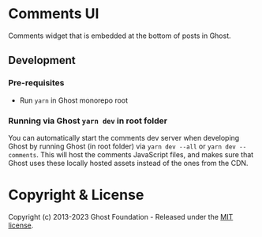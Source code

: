 # Comments UI

Comments widget that is embedded at the bottom of posts in Ghost.

## Development

### Pre-requisites

- Run `yarn` in Ghost monorepo root

### Running via Ghost `yarn dev` in root folder

You can automatically start the comments dev server when developing Ghost by running Ghost (in root folder) via `yarn dev --all` or `yarn dev --comments`. This will host the comments JavaScript files, and makes sure that Ghost uses these locally hosted assets instead of the ones from the CDN.

# Copyright & License 

Copyright (c) 2013-2023 Ghost Foundation - Released under the [MIT license](LICENSE).

